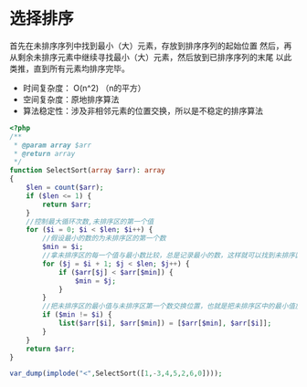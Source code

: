 # 选择排序

首先在未排序序列中找到最小（大）元素，存放到排序序列的起始位置
然后，再从剩余未排序元素中继续寻找最小（大）元素，然后放到已排序序列的末尾
以此类推，直到所有元素均排序完毕。

- 时间复杂度： O(n^2) （n的平方）
- 空间复杂度：原地排序算法
- 算法稳定性：涉及非相邻元素的位置交换，所以是不稳定的排序算法

```php
<?php
/**
 * @param array $arr
 * @return array
 */
function SelectSort(array $arr): array
{
    $len = count($arr);
    if ($len <= 1) {
        return $arr;
    }
    //控制最大循环次数,未排序区的第一个值
    for ($i = 0; $i < $len; $i++) {
        //假设最小的数的为未排序区的第一个数
        $min = $i;
        //拿未排序区的每一个值与最小数比较，总是记录最小的数，这样就可以找到未排序区的最小值
        for ($j = $i + 1; $j < $len; $j++) {
            if ($arr[$j] < $arr[$min]) {
                $min = $j;
            }
        }
        //把未排序区的最小值与未排序区第一个数交换位置，也就是把未排序区中的最小值放到已排序区的后面
        if ($min != $i) {
            list($arr[$i], $arr[$min]) = [$arr[$min], $arr[$i]];
        }
    }
    return $arr;
}

var_dump(implode("<",SelectSort([1,-3,4,5,2,6,0])));
```

